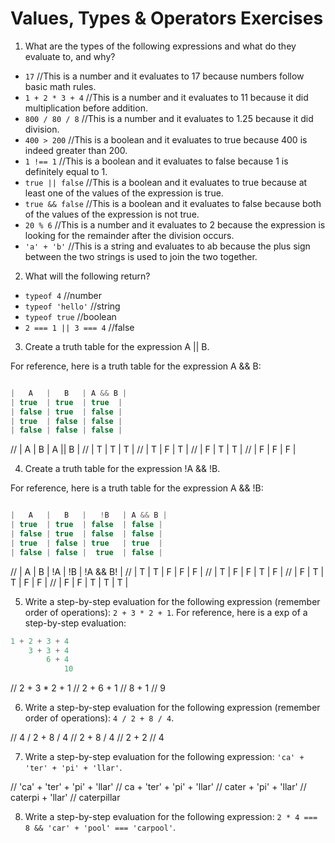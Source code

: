 # Values, Types & Operators Exercises

1. What are the types of the following expressions and what do they evaluate to, and why?
* `17`
//This is a number and it evaluates to 17 because numbers follow basic math rules.
* `1 + 2 * 3 + 4`
//This is a number and it evaluates to 11 because it did multiplication before addition.
* `800 / 80 / 8`
//This is a number and it evaluates to 1.25 because it did division.
* `400 > 200`
//This is a boolean and it evaluates to true because 400 is indeed greater than 200.
* `1 !== 1`
//This is a boolean and it evaluates to false because 1 is definitely equal to 1.
* `true || false`
//This is a boolean and it evaluates to true because at least one of the values of the expression is true.
* `true && false`
//This is a boolean and it evaluates to false because both of the values of the expression is not true.
* `20 % 6`
//This is a number and it evaluates to 2 because the expression is looking for the remainder after the division occurs.
* `'a' + 'b'`
//This is a string and evaluates to ab because the plus sign between the two strings is used to join the two together.


2. What will the following return?
* `typeof 4`
//number
*  `typeof 'hello'`
//string
*  `typeof true`
//boolean
* `2 === 1 || 3 === 4`
//false


3. Create a truth table for the expression A || B.

For reference, here is a truth table for the expression A && B:

``` js

|   A   |   B   | A && B |
| true  | true  | true  |
| false | true  | false |
| true  | false | false |
| false | false | false |
```

//      | A | B | A || B |
//      | T | T |    T   |
//      | T | F |    T   |
//      | F | T |    T   |
//      | F | F |    F   |


4. Create a truth table for the expression !A && !B.

For reference, here is a truth table for the expression A && !B:

``` js

|   A   |   B   |   !B   | A && B |
| true  | true  | false  | false |
| false | true  | false  | false |
| true  | false | true   | true  |
| false | false |  true  | false |
```

//      | A | B | !A | !B | !A && B! |
//      | T | T |  F |  F |     F    |
//      | T | F |  F |  T |     F    |
//      | F | T |  T |  F |     F    |
//      | F | F |  T |  T |     T    |   


5. Write a step-by-step evaluation for the following expression (remember order of operations): `2 + 3 * 2 + 1`.
  For reference, here is a exp of a step-by-step evaluation:
  ```js
  1 + 2 + 3 + 4
      3 + 3 + 4
          6 + 4
              10
  ```

//  2 + 3 * 2 + 1
//      2 + 6 + 1
//          8 + 1
//              9


 6. Write a step-by-step evaluation for the following expression (remember order of operations): `4 / 2 + 8 / 4`.

 //   4 / 2 + 8 / 4
//        2 + 8 / 4
//            2 + 2
//                4


 7. Write a step-by-step evaluation for the following expression: `'ca' + 'ter' + 'pi' + 'llar'`.

 //  'ca' + 'ter' + 'pi' + 'llar'
 //    ca + 'ter' + 'pi' + 'llar'
 //         cater + 'pi' + 'llar'
 //              caterpi + 'llar'
 //                   caterpillar
 

 8. Write a step-by-step evaluation for the following expression: `2 * 4 === 8 && 'car' + 'pool' === 'carpool'`.
